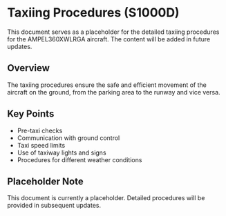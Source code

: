 # Taxiing Procedures (S1000D)

This document serves as a placeholder for the detailed taxiing procedures for the AMPEL360XWLRGA aircraft. The content will be added in future updates.

## Overview

The taxiing procedures ensure the safe and efficient movement of the aircraft on the ground, from the parking area to the runway and vice versa.

## Key Points

- Pre-taxi checks
- Communication with ground control
- Taxi speed limits
- Use of taxiway lights and signs
- Procedures for different weather conditions

## Placeholder Note

This document is currently a placeholder. Detailed procedures will be provided in subsequent updates.
